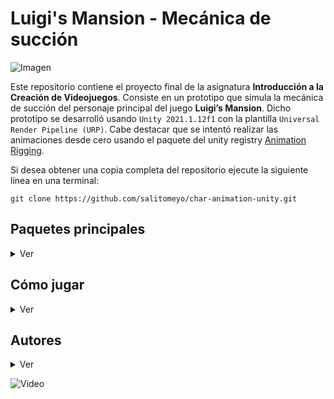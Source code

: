 # Luigi's Mansion - Mecánica de succión

![Imagen](./test_image.png "Imagen")

Este repositorio contiene el proyecto final de la asignatura **Introducción a la Creación de Videojuegos**. Consiste en un prototipo que simula la mecánica de succión del personaje principal del juego **Luigi’s Mansion**. Dicho prototipo se desarrolló usando `Unity 2021.1.12f1` con la plantilla `Universal Render Pipeline (URP)`. Cabe destacar que se intentó realizar las animaciones desde cero usando el paquete del unity registry [Animation Rigging](https://docs.unity3d.com/Packages/com.unity.animation.rigging@1.0/manual/index.html).

Si desea obtener una copia completa del repositorio ejecute la siguiente línea en una terminal:
```
git clone https://github.com/salitomeyo/char-animation-unity.git
```

## Paquetes principales
<details>
<summary> Ver </summary>

* Animation Rigging (v1.0.3)
* Cinemachine (v2.7.9)
* ProBuilder (v5.0.3)
* TextMeshPro (v3.0.6)
* Visual Effect Graph (v11.0.0)
* ...

</details>

## Cómo jugar
<details>
<summary> Ver </summary>

Para divertirse con este juego hay dos opciones, correrlo directamente en su equipo o acceder a él desde Unity Play para jugarlo en su navegador.

### Descargar release
Instrucciones de descarga y puesta en marcha...

### Unity Play
De click en este [link](https://www.youtube.com/watch?v=gLk8i2zw2jU) y a continuación...

</details>

## Autores
<details>
<summary> Ver </summary>

- [Salome Aristizabal](https://github.com/salitomeyo)
- [Juan Pablo Ciro](https://github.com/JCiroLo)
- [Ana Osorio](https://github.com/ana-os-mo)

</details>

![Video](./test_gif.gif "Video")
